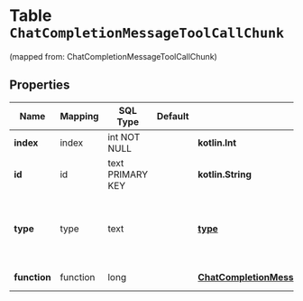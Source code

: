
# Table `ChatCompletionMessageToolCallChunk`
(mapped from: ChatCompletionMessageToolCallChunk)

## Properties
Name | Mapping | SQL Type | Default | Type | Description | Notes
---- | ------- | -------- | ------- | ---- | ----------- | -----
**index** | index | int NOT NULL |  | **kotlin.Int** |  | 
**id** | id | text PRIMARY KEY |  | **kotlin.String** | The ID of the tool call. |  [optional]
**type** | type | text |  | [**type**](#Type) | The type of the tool. Currently, only &#x60;function&#x60; is supported. |  [optional]
**function** | function | long |  | [**ChatCompletionMessageToolCallChunkFunction**](ChatCompletionMessageToolCallChunkFunction.md) |  |  [optional] [foreignkey]






